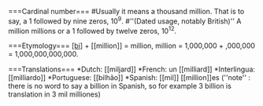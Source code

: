 ===Cardinal number===
#Usually it means a thousand million. That is to say, a 1 followed by nine zeros, 10<sup>9</sup>.
#''(Dated usage, notably British)'' A million millions or a 1 followed by twelve zeros, 10<sup>12</sup>.

===Etymology===
[[bi]](two) + [[million]] = million, million = 1,000,000 + ,000,000 = 1,000,000,000,000.

===Translations===
*Dutch: [[miljard]]
*French: un [[milliard]]
*Interlingua: [[milliardo]]
*Portuguese: [[bilhão]]
*Spanish: [[mil]] [[million]]es (''note'' : there is no word to say a billion in Spanish, so for example 3 billion is translation in 3 mil milliones)